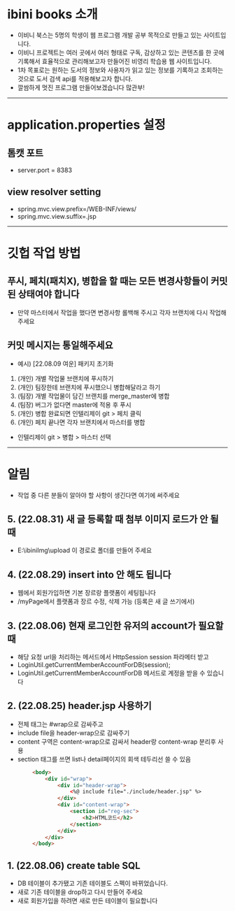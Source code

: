 # ibini books 소개

- 이비니 북스는 5명의 학생이 웹 프로그램 개발 공부 목적으로 만들고 있는 사이트입니다.
- 이비니 프로젝트는 여러 곳에서 여러 형태로 구독, 감상하고 있는 콘텐츠를 한 곳에 기록해서 효율적으로 관리해보고자 만들어진 비영리 학습용 웹 사이트입니다.
- 1차 목표로는 원하는 도서의 정보와 사용자가 읽고 있는 정보를 기록하고 조회하는 것으로 도서 검색 api를 적용해보고자 합니다.
- 깔쌈하게 멋진 프로그램 만들어보겠습니다 많관부!

--------------------------------------------------------------------------------------------------

# application.properties 설정

## 톰캣 포트

- server.port = 8383

## view resolver setting

- spring.mvc.view.prefix=/WEB-INF/views/
- spring.mvc.view.suffix=.jsp

------------------------------------------------------------

# 깃헙 작업 방법

## 푸시, 페치(패치X), 병합을 할 때는 모든 변경사항들이 커밋된 상태여야 합니다

- 만약 마스터에서 작업을 했다면 변경사항 롤백해 주시고 각자 브랜치에 다시 작업해 주세요

## 커밋 메시지는 통일해주세요

- 예시) [22.08.09 여운] 패키지 초기화

1. (개인) 개별 작업물 브랜치에 푸시하기
2. (개인) 팀장한테 브랜치에 푸시했으니 병합해달라고 하기
3. (팀장) 개별 작업물이 담긴 브랜치를 merge_master에 병합
4. (팀장) 버그가 없다면 master에 적용 후 푸시
5. (개인) 병합 완료되면 인텔리제이 git > 페치 클릭
6. (개인) 페치 끝나면 각자 브랜치에서 마스터를 병합

- 인텔리제이 git > 병합 > 마스터 선택

------------------------------------------------------------

# 알림
- 작업 중 다른 분들이 알아야 할 사항이 생긴다면 여기에 써주세요

## 5. (22.08.31) 새 글 등록할 때 첨부 이미지 로드가 안 될 때
- E:\ibiniImg\upload 이 경로로 폴더를 만들어 주세요

## 4. (22.08.29) insert into 안 해도 됩니다
- 웹에서 회원가입하면 기본 장르랑 플랫폼이 세팅됩니다
- /myPage에서 플랫폼과 장르 수정, 삭제 가능 (등록은 새 글 쓰기에서)

## 3.  (22.08.06)  현재 로그인한 유저의 account가 필요할 때
- 해당 요청 url을 처리하는 메서드에서 HttpSession session 파라메터 받고
- LoginUtil.getCurrentMemberAccountForDB(session);
- LoginUtil.getCurrentMemberAccountForDB 메서드로 계정을 받을 수 있습니다

## 2. (22.08.25) header.jsp 사용하기
- 전체 태그는 #wrap으로 감싸주고
- include file을 header-wrap으로 감싸주기
- content 구역은 content-wrap으로 감싸서 header랑 content-wrap 분리후 사용
- section 태그를 쓰면 list나 detail페이지의 회색 테두리선 쓸 수 있음
```html
        <body>
            <div id="wrap">
                <div id="header-wrap">
                    <%@ include file="./include/header.jsp" %>
                </div>
                <div id="content-wrap">
                    <section id="reg-sec">
                        <h2>HTML코드</h2>
                    </section>
                </div>
            </div>
        </body>
```

## 1. (22.08.06) create table SQL
- DB 테이블이 추가됐고 기존 테이블도 스펙이 바뀌었습니다.
- 새로 기존 테이블을 drop하고 다시 만들어 주세요
- 새로 회원가입을 하려면 새로 만든 테이블이 필요합니다
